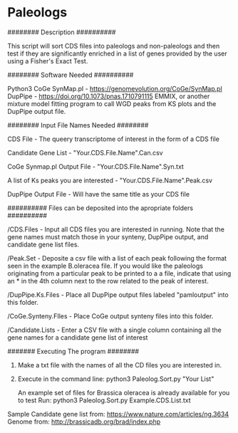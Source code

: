 # Paleologs


########   Description    ##########



This script will sort CDS files into paleologs and non-paleologs and then test if they are significantly enriched in a list of genes provided by the user using a Fisher's Exact Test.


########    Software Needed   ##########

Python3
CoGe SynMap.pl - https://genomevolution.org/CoGe/SynMap.pl
DupPipe - https://doi.org/10.1073/pnas.1710791115
EMMIX, or another mixture model fitting program to call WGD peaks from KS plots and the DupPipe output file.


########    Input File Names Needed    ########



CDS File - The queery transcriptome of interest in the form of a CDS file

Candidate Gene List - "Your.CDS.File.Name".Can.csv

CoGe Synmap.pl Output File - "Your.CDS.File.Name".Syn.txt

A list of Ks peaks you are interested - "Your.CDS.File.Name".Peak.csv

DupPipe Output File - Will have the same title as your CDS file


##########   Files can be deposited into the apropriate folders  ##########


/CDS.Files - Input all CDS files you are interested in running. Note that the gene names must match those in your synteny, DupPipe output, and candidate gene list files.

/Peak.Set - Deposite a csv file with a list of each peak following the format seen in the example B.oleracea file. If you would like the paleologs originating from a particular peak to be printed to a a file, indicate that using an * in the 4th column next to the row related to the peak of interest.

/DupPipe.Ks.Files - Place all DupPipe output files labeled "pamloutput" into this folder.

/CoGe.Synteny.FIles - Place CoGe output synteny files into this folder. 

/Candidate.Lists - Enter a CSV file with a single column containing all the gene names for a candidate gene list of interest




#######     Executing The program ########

1. Make a txt file with the names of all the CD files you are interested in.

2. Execute in the command line: python3 Paleolog.Sort.py "Your List" 

	An example set of files for Brassica oleracea is already available for you to test
	Run: python3 Paleolog.Sort.py Example.CDS.List.txt 



Sample Candidate gene list from: https://www.nature.com/articles/ng.3634
Genome from: http://brassicadb.org/brad/index.php
